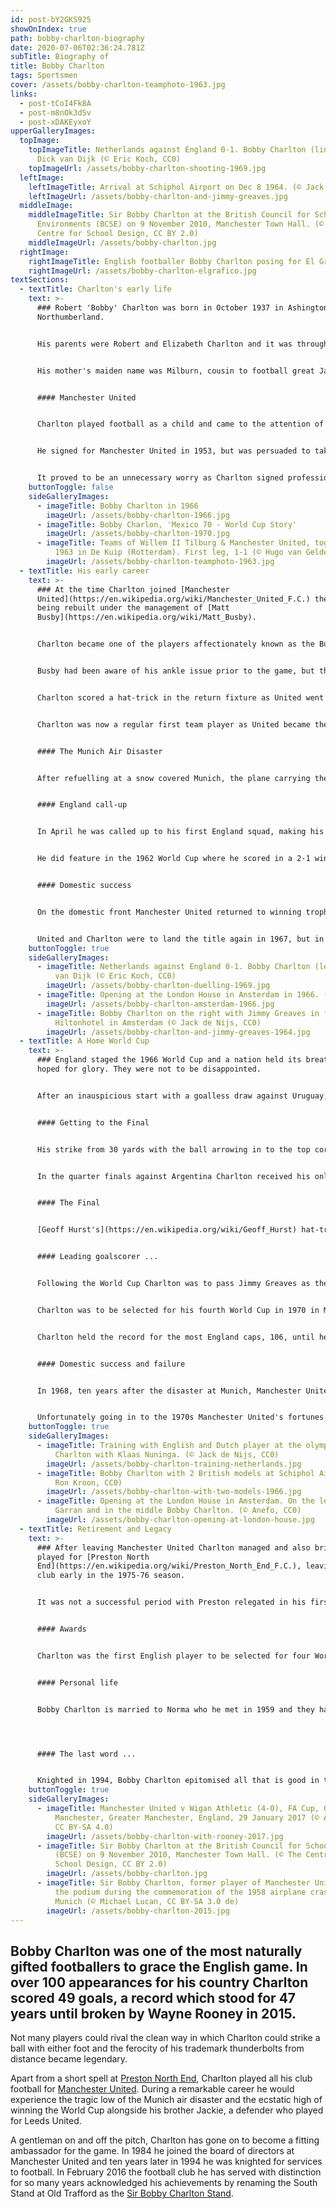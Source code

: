 ```yaml
---
id: post-bY2GKS925
showOnIndex: true
path: bobby-charlton-biography
date: 2020-07-06T02:36:24.781Z
subTitle: Biography of
title: Bobby Charlton
tags: Sportsmen
cover: /assets/bobby-charlton-teamphoto-1963.jpg
links:
  - post-tCoI4Fk8A
  - post-m8nOk3dSv
  - post-xDAKEyxoY
upperGalleryImages:
  topImage:
    topImageTitle: Netherlands against England 0-1. Bobby Charlton (links) duelling
      Dick van Dijk (© Eric Koch, CC0)
    topImageUrl: /assets/bobby-charlton-shooting-1969.jpg
  leftImage:
    leftImageTitle: Arrival at Schiphol Airport on Dec 8 1964. (© Jack de Nijs, CC0)
    leftImageUrl: /assets/bobby-charlton-and-jimmy-greaves.jpg
  middleImage:
    middleImageTitle: Sir Bobby Charlton at the British Council for School
      Environments (BCSE) on 9 November 2010, Manchester Town Hall. (© The
      Centre for School Design, CC BY 2.0)
    middleImageUrl: /assets/bobby-charlton.jpg
  rightImage:
    rightImageTitle: English footballer Bobby Charlton posing for El Gráfico
    rightImageUrl: /assets/bobby-charlton-elgrafico.jpg
textSections:
  - textTitle: Charlton's early life
    text: >-
      ### Robert 'Bobby' Charlton was born in October 1937 in Ashington,
      Northumberland.


      His parents were Robert and Elizabeth Charlton and it was through his mother's side of the family a young Bobby would become immersed in football.


      His mother's maiden name was Milburn, cousin to football great Jackie Milburn and sister to four footballing brothers who all played for league clubs.


      #### Manchester United


      Charlton played football as a child and came to the attention of [Manchester United's](https://en.wikipedia.org/wiki/Manchester_United_F.C.) chief scout, Joe Armstrong, while playing for his school at the age of 15.


      He signed for Manchester United in 1953, but was persuaded to take an apprenticeship in electrical engineering by his family to provide a career to fall back on in case football did not work out.


      It proved to be an unnecessary worry as Charlton signed professional forms with the club the following year.
    buttonToggle: false
    sideGalleryImages:
      - imageTitle: Bobby Charlton in 1966
        imageUrl: /assets/bobby-charlton-1966.jpg
      - imageTitle: Bobby Charlon, 'Mexico 70 - World Cup Story'
        imageUrl: /assets/bobby-charlton-1970.jpg
      - imageTitle: Teams of Willem II Tilburg & Manchester United, together. 25 Sept.
          1963 in De Kuip (Rotterdam). First leg, 1-1 (© Hugo van Gelderen, CC0)
        imageUrl: /assets/bobby-charlton-teamphoto-1963.jpg
  - textTitle: His early career
    text: >-
      ### At the time Charlton joined [Manchester
      United](https://en.wikipedia.org/wiki/Manchester_United_F.C.) the club was
      being rebuilt under the management of [Matt
      Busby](https://en.wikipedia.org/wiki/Matt_Busby).


      Charlton became one of the players affectionately known as the Busby babes and played for the club's youth and reserve teams. In 1956 he was given his chance in the first team, making his debut against [Charlton Athletic](https://en.wikipedia.org/wiki/Charlton_Athletic_F.C.), scoring twice in a 4-2 win while playing with a sprained ankle.


      Busby had been aware of his ankle issue prior to the game, but this was not an opportunity Charlton was going to miss out on and he told his manager the ankle was fine.


      Charlton scored a hat-trick in the return fixture as United went on to win the league, before missing out on the double and a further winners medal when losing in the 1957 FA Cup final to Aston Villa.


      Charlton was now a regular first team player as United became the first English team to compete in the European cup in 1957, losing to [Real Madrid](https://en.wikipedia.org/wiki/Real_Madrid_CF) in the semi-finals. It was while competing in the same competition the following year that tragedy struck while returning from a fixture in Belgrade.


      #### The Munich Air Disaster


      After refuelling at a snow covered Munich, the plane carrying the players, staff and journalists crashed while attempting to take off with the loss of 23 lives, including 8 players. Charlton survived the horrendous ordeal and was hospitalised for a week, returning to football in an [FA Cup](https://en.wikipedia.org/wiki/FA_Cup) match in early March.


      #### England call-up


      In April he was called up to his first England squad, making his debut against Scotland where he scored with a volley. He was then included in the 1958 England World Cup squad but did not play in any of the games, with England failing to advance to the knock-out stages of the tournament.


      He did feature in the 1962 World Cup where he scored in a 2-1 win against Argentina in a tournament which saw England go out at the Quarter final stage to Brazil.


      #### Domestic success


      On the domestic front Manchester United returned to winning trophies in 1963 as they continued to rebuild after the Munich air disaster. They won the [FA Cup](https://en.wikipedia.org/wiki/FA_Cup) against Leicester City before winning the league title in 1965.


      United and Charlton were to land the title again in 1967, but in the year in between an international tournament was to forever cement Bobby Chartlon's name and those of his team mates in to English football history.
    buttonToggle: true
    sideGalleryImages:
      - imageTitle: Netherlands against England 0-1. Bobby Charlton (left) duelling Dick
          van Dijk (© Eric Koch, CC0)
        imageUrl: /assets/bobby-charlton-duelling-1969.jpg
      - imageTitle: Opening at the London House in Ansterdam in 1966. (© Anefo, CC0)
        imageUrl: /assets/bobby-charlton-amsterdam-1966.jpg
      - imageTitle: Bobby Charlton on the right with Jimmy Greaves in front of the
          Hiltonhotel in Amsterdam (© Jack de Nijs, CC0)
        imageUrl: /assets/bobby-charlton-and-jimmy-greaves-1964.jpg
  - textTitle: A Home World Cup
    text: >-
      ### England staged the 1966 World Cup and a nation held its breath and
      hoped for glory. They were not to be disappointed.


      After an inauspicious start with a goalless draw against Uruguay, it was Charlton who helped kick-start England's victorious campaign.


      #### Getting to the Final


      His strike from 30 yards with the ball arrowing in to the top corner is one of the abiding images from the World Cup, though people tend to forget the turn of pace Charlton showed to get him in to the position to take the shot. England were suddenly up and running.


      In the quarter finals against Argentina Charlton received his only international caution during a career acknowledged for its sportsmanship. The semi-final against Portugal showed Charlton at his best, scoring both goals in a 2-1 win, the second a brilliant trademark Charlton finish.


      #### The Final


      [Geoff Hurst's](https://en.wikipedia.org/wiki/Geoff_Hurst) hat-trick helped England to their finest footballing hour as they beat West Germany in the final at Wembley 4-2 after extra time, yet Charlton had inspired and pushed his side on when they need it most throughout the competition.


      #### Leading goalscorer ...


      Following the World Cup Charlton was to pass Jimmy Greaves as the country's leading goalscorer in 1968, before helping England to the semi-finals of the European Championships where they lost 2-0 to Yugoslavia.


      Charlton was to be selected for his fourth World Cup in 1970 in Mexico where England were once again to meet West Germany, this time in the quarter-finals. However the Germans ran out winners 3-2 after extra-time and Charlton made the decision to end his illustrious international career, aged 32.


      Charlton held the record for the most England caps, 106, until he was overtaken by former team mate Bobby Moore in 1973. Goalkeeper Peter Shilton now leads the list, with 125 caps, with Charlton joint number seven alongside Frank Lampard).


      #### Domestic success and failure


      In 1968, ten years after the disaster at Munich, Manchester United won the European Cup, beating Benfica 4-1 after extra time at Wembley Stadium. Charlton was again instrumental in his side's success, scoring two of the goals, the first a rare headed goal.


      Unfortunately going in to the 1970s Manchester United's fortunes started to flag and they became involved in relegation battles rather than championship bids. By now Charlton was not getting along with fellow star players [George Best](https://en.wikipedia.org/wiki/George_Best) and [Dennis Law](https://en.wikipedia.org/wiki/Denis_Law) and in 1973 he played his final game for the club against Chelsea at Stamford Bridge.
    buttonToggle: true
    sideGalleryImages:
      - imageTitle: Training with English and Dutch player at the olympic stadium. Bobby
          Charlton with Klaas Nuninga. (© Jack de Nijs, CC0)
        imageUrl: /assets/bobby-charlton-training-netherlands.jpg
      - imageTitle: Bobby Charlton with 2 British models at Schiphol Airport in 1966 (©
          Ron Kroon, CC0)
        imageUrl: /assets/bobby-charlton-with-two-models-1966.jpg
      - imageTitle: Opening at the London House in Amsterdam. On the left Sir Peter
          Garran and in the middle Bobby Charlton. (© Anefo, CC0)
        imageUrl: /assets/bobby-charlton-opening-at-london-house.jpg
  - textTitle: Retirement and Legacy
    text: >-
      ### After leaving Manchester United Charlton managed and also briefly
      played for [Preston North
      End](https://en.wikipedia.org/wiki/Preston_North_End_F.C.), leaving the
      club early in the 1975-76 season.


      It was not a successful period with Preston relegated in his first season in charge. He had a stint at Wigan as a director before finally returning home to Manchester United when he joined the board of directors in 1984. As a player for United he had won everything he could in a career spanning 754 games in which he notched 247 goals. The city of Manchester recognised his services to the club by awarding him the freedom of the city in 2009.


      #### Awards


      Charlton was the first English player to be selected for four World Cups and his significant contribution to England winning the 1966 tournament saw him win the [Ballon d'Or](https://en.wikipedia.org/wiki/Ballon_d'Or) that year. He was also awarded the Football Writers' Association Footballer of the year award for the 1965-66 season, one of many accolades he would win over the years. These included The PFA Merit award in 1974, BBC Sports Personalty of the Year Lifetime Achievement Award in 2008, [Laureus Lifetime Achievement Award](https://en.wikipedia.org/wiki/Laureus_Lifetime_Achievement_Award) in 2012, as well as being inducted in to the football hall of fame in 2002.


      #### Personal life


      Bobby Charlton is married to Norma who he met in 1959 and they have two daughters. Away from football he is involved in a number of charitable causes, including the [Find A Better Way](https://www.findabetterway.org.uk/) charity which he founded in 2011 after a visit to Cambodia highlighted the dangers and humanitarian consequences of landmines in conflict affected areas of the world. He has also visited Bosnia and seen the affect of mines there in his role as a Laureus Sport for Good ambassador. The charity aims to promote the cause of landmine detection and elimination, recognising research and development are key to achieving the necessary change.




      #### The last word ...


      Knighted in 1994, Bobby Charlton epitomised all that is good in the game of football and sport as a whole. The way he carried himself on and off the pitch has earned him the respect of his peers and the respect of many outside of the game too. In the years since his retirement the game of football has changed considerably, some things for the better and perhaps some things for the worse. However, the modern game will be hard pressed to produce another with the class of Bobby Charlton.
    buttonToggle: true
    sideGalleryImages:
      - imageTitle: Manchester United v Wigan Athletic (4-0), FA Cup, Old Trafford,
          Manchester, Greater Manchester, England, 29 January 2017 (© Ardfern,
          CC BY-SA 4.0)
        imageUrl: /assets/bobby-charlton-with-rooney-2017.jpg
      - imageTitle: Sir Bobby Charlton at the British Council for School Environments
          (BCSE) on 9 November 2010, Manchester Town Hall. (© The Centre for
          School Design, CC BY 2.0)
        imageUrl: /assets/bobby-charlton.jpg
      - imageTitle: Sir Bobby Charlton, former player of Manchester United, speaking on
          the podium during the commemoration of the 1958 airplane crash in
          Munich (© Michael Lucan, CC BY-SA 3.0 de)
        imageUrl: /assets/bobby-charlton-2015.jpg
---
```

## Bobby Charlton was one of the most naturally gifted footballers to grace the English game. In over 100 appearances for his country Charlton scored 49 goals, a record which stood for 47 years until broken by Wayne Rooney in 2015.

Not many players could rival the clean way in which Charlton could strike a ball with either foot and the ferocity of his trademark thunderbolts from distance became legendary.

Apart from a short spell at [Preston North End](https://en.wikipedia.org/wiki/Preston_North_End_F.C.), Charlton played all his club football for [Manchester United](https://en.wikipedia.org/wiki/Manchester_United_F.C.). During a remarkable career he would experience the tragic low of the Munich air disaster and the ecstatic high of winning the World Cup alongside his brother Jackie, a defender who played for Leeds United.

A gentleman on and off the pitch, Charlton has gone on to become a fitting ambassador for the game. In 1984 he joined the board of directors at Manchester United and ten years later in 1994 he was knighted for services to football. In February 2016 the football club he has served with distinction for so many years acknowledged his achievements by renaming the South Stand at Old Trafford as the [Sir Bobby Charlton Stand](https://www.telegraph.co.uk/football/0/stories-behind-football-stadium-stand-names/sir-bobby-charlton-stand/).